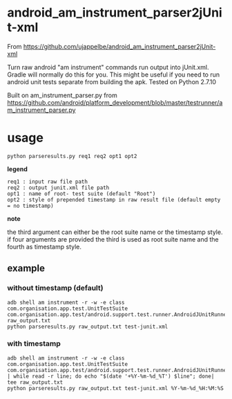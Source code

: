 # android_am_instrument_parser2jUnit-xml

From https://github.com/ujappelbe/android_am_instrument_parser2jUnit-xml

Turn raw android "am instrument" commands run output into jUnit.xml. Gradle will normally do this for you. This might be useful if you need to run android unit tests separate from building the apk. Tested on Python 2.7.10

Built on am_instrument_parser.py from https://github.com/android/platform_development/blob/master/testrunner/am_instrument_parser.py

# usage
```
python parseresults.py req1 req2 opt1 opt2
```
**legend**

```
req1 : input raw file path
req2 : output junit.xml file path
opt1 : name of root- test suite (default "Root")
opt2 : style of prepended timestamp in raw result file (default empty = no timestamp)
```

**note**

the third argument can either be the root suite name or the timestamp style. if four arguments are provided the third is used as root suite name and the fourth as timestamp style.

## example

### without timestamp (default)
```
adb shell am instrument -r -w -e class com.organisation.app.test.UnitTestSuite com.organisation.app.test/android.support.test.runner.AndroidJUnitRunner raw_output.txt
python parseresults.py raw_output.txt test-junit.xml
```

### with timestamp

```
adb shell am instrument -r -w -e class com.organisation.app.test.UnitTestSuite com.organisation.app.test/android.support.test.runner.AndroidJUnitRunner | while read -r line; do echo "$(date '+%Y-%m-%d_%T') $line"; done| tee raw_output.txt
python parseresults.py raw_output.txt test-junit.xml %Y-%m-%d_%H:%M:%S
```
